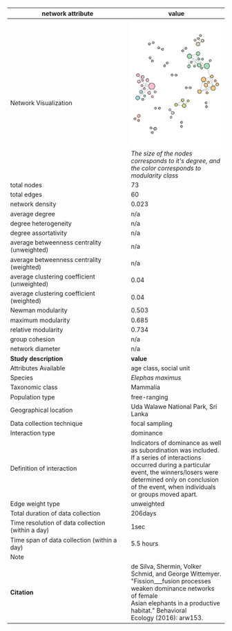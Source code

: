 network attribute|value
---|---
<img width=2500> Network Visualization | ![NetworkImage](/Networks/Network%20Visualizations/asianelephant_desilva.png) *The size of the nodes corresponds to it's degree, and the color corresponds to modularity class*
total nodes|73
total edges|60
network density|0.023
average degree|n/a
degree heterogeneity|n/a
degree assortativity|n/a
average betweenness centrality (unweighted)|n/a
average betweenness centrality (weighted)|n/a
average clustering coefficient (unweighted)|0.04
average clustering coefficient (weighted)|0.04
Newman modularity|0.503
maximum modularity|0.685
relative modularity|0.734
group cohesion|n/a
network diameter|n/a
**Study description**|**value**
Attributes Available|age class, social unit
Species|*Elephas maximus*
Taxonomic class|Mammalia
Population type|free-ranging
Geographical location|Uda Walawe National Park, Sri Lanka
Data collection technique|focal sampling
Interaction type|dominance
Definition of interaction|Indicators of dominance as well as subordination was included. If a series of interactions occurred during a particular event, the winners/losers were determined only on conclusion of the event, when individuals or groups moved apart.
Edge weight type|unweighted
Total duration of data collection|206days
Time resolution of data collection (within a day)|1sec
Time span of data collection (within a day)|5.5 hours
Note|
**Citation** | de Silva, Shermin, Volker Schmid, and George Wittemyer. <br> "Fission___fusion processes weaken dominance networks of female <br> Asian elephants in a productive habitat." Behavioral <br> Ecology (2016): arw153.
